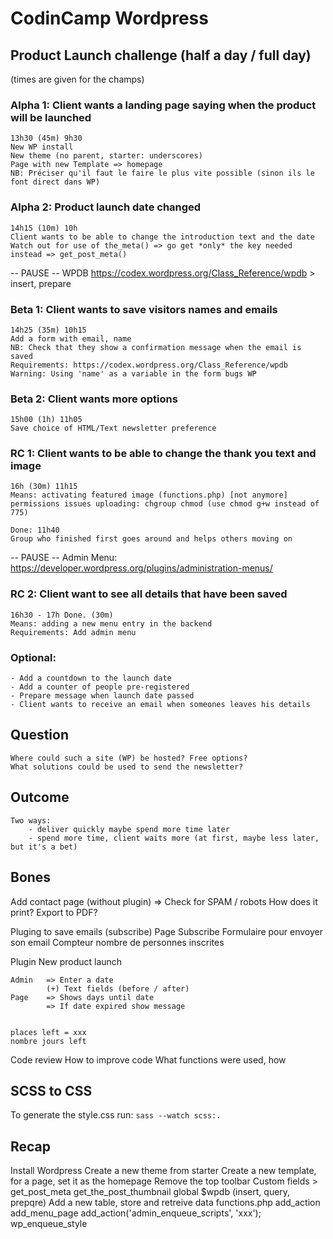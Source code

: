 # CodinCamp Wordpress

## Product Launch challenge (half a day / full day)

(times are given for the champs)

### Alpha 1: Client wants a landing page saying when the product will be launched
    13h30 (45m) 9h30
    New WP install
    New theme (no parent, starter: underscores)
    Page with new Template => homepage
    NB: Préciser qu'il faut le faire le plus vite possible (sinon ils le font direct dans WP)

### Alpha 2: Product launch date changed
    14h15 (10m) 10h
    Client wants to be able to change the introduction text and the date
    Watch out for use of the_meta() => go get *only* the key needed instead => get_post_meta()


-- PAUSE --
    WPDB https://codex.wordpress.org/Class_Reference/wpdb
    > insert, prepare

### Beta 1: Client wants to save visitors names and emails
    14h25 (35m) 10h15
    Add a form with email, name
    NB: Check that they show a confirmation message when the email is saved
    Requirements: https://codex.wordpress.org/Class_Reference/wpdb
    Warning: Using 'name' as a variable in the form bugs WP

### Beta 2: Client wants more options
    15h00 (1h) 11h05
    Save choice of HTML/Text newsletter preference


### RC 1: Client wants to be able to change the thank you text and image
    16h (30m) 11h15
    Means: activating featured image (functions.php) [not anymore]
    permissions issues uploading: chgroup chmod (use chmod g+w instead of 775)

    Done: 11h40
    Group who finished first goes around and helps others moving on

-- PAUSE --
    Admin Menu: https://developer.wordpress.org/plugins/administration-menus/

### RC 2: Client want to see all details that have been saved
    16h30 - 17h Done. (30m)
    Means: adding a new menu entry in the backend
    Requirements: Add admin menu

### Optional:
    - Add a countdown to the launch date
    - Add a counter of people pre-registered
    - Prepare message when launch date passed
    - Client wants to receive an email when someones leaves his details

## Question
    Where could such a site (WP) be hosted? Free options?
    What solutions could be used to send the newsletter?


## Outcome
    Two ways:
        - deliver quickly maybe spend more time later
        - spend more time, client waits more (at first, maybe less later, but it's a bet)


## Bones

Add contact page (without plugin)
    => Check for SPAM / robots
How does it print?
Export to PDF?

Pluging to save emails (subscribe)
Page Subscribe
    Formulaire pour envoyer son email
    Compteur nombre de personnes inscrites


Plugin New product launch

    Admin   => Enter a date
            (+) Text fields (before / after)
    Page    => Shows days until date
            => If date expired show message


    places left = xxx
    nombre jours left

Code review
    How to improve code
    What functions were used, how



## SCSS to CSS

To generate the style.css run: `sass --watch scss:.`


## Recap

Install Wordpress
Create a new theme from starter
Create a new template, for a page, set it as the homepage
Remove the top toolbar
Custom fields > get_post_meta
get_the_post_thumbnail
global $wpdb (insert, query, prepqre)
Add a new table, store and retreive data
functions.php
    add_action add_menu_page
    add_action('admin_enqueue_scripts', 'xxx');
    wp_enqueue_style